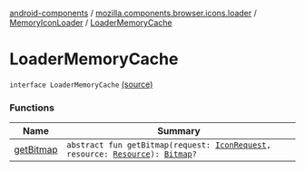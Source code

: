 [android-components](../../../index.md) / [mozilla.components.browser.icons.loader](../../index.md) / [MemoryIconLoader](../index.md) / [LoaderMemoryCache](./index.md)

# LoaderMemoryCache

`interface LoaderMemoryCache` [(source)](https://github.com/mozilla-mobile/android-components/blob/master/components/browser/icons/src/main/java/mozilla/components/browser/icons/loader/MemoryIconLoader.kt#L17)

### Functions

| Name | Summary |
|---|---|
| [getBitmap](get-bitmap.md) | `abstract fun getBitmap(request: `[`IconRequest`](../../../mozilla.components.browser.icons/-icon-request/index.md)`, resource: `[`Resource`](../../../mozilla.components.browser.icons/-icon-request/-resource/index.md)`): `[`Bitmap`](https://developer.android.com/reference/android/graphics/Bitmap.html)`?` |
